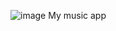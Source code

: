 ![image](https://github.com/nuralliv/music-app/assets/144580358/f5c8fbde-55dd-47b1-a3e3-ef3c0c73554d)
My music app
